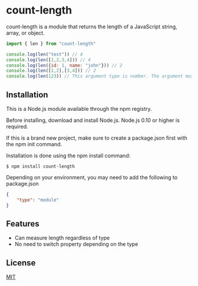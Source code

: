 # count-length

count-length is a module that returns the length of a JavaScript string, array, or object.

~~~JavaScript
import { len } from "count-length"

console.log(len("test")) // 4
console.log(len([1,2,3,4])) // 4
console.log(len({id: 1, name: "john"})) // 2
console.log(len([1,2],[3,4])) // 2
console.log(len(123)) // This argument type is number. The argument must be of type number of object.
~~~

## Installation

This is a Node.js module available through the npm registry.

Before installing, download and install Node.js. Node.js 0.10 or higher is required.

If this is a brand new project, make sure to create a package.json first with the npm init command.

Installation is done using the npm install command:

    $ npm install count-length

Depending on your environment, you may need to add the following to package.json

~~~JSON
{
    "type": "module"
}
~~~

## Features

- Can measure length regardless of type
- No need to switch property depending on the type

## License
[MIT](https://github.com/Shinnopo/count-length/blob/main/LICENSE)
